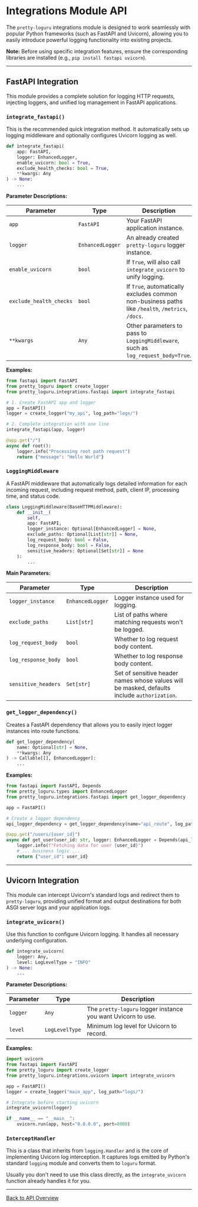 # Integrations Module API

The `pretty-loguru` integrations module is designed to work seamlessly with popular Python frameworks (such as FastAPI and Uvicorn), allowing you to easily introduce powerful logging functionality into existing projects.

**Note:** Before using specific integration features, ensure the corresponding libraries are installed (e.g., `pip install fastapi uvicorn`).

---

## FastAPI Integration

This module provides a complete solution for logging HTTP requests, injecting loggers, and unified log management in FastAPI applications.

### `integrate_fastapi()`

This is the recommended quick integration method. It automatically sets up logging middleware and optionally configures Uvicorn logging as well.

```python
def integrate_fastapi(
    app: FastAPI,
    logger: EnhancedLogger,
    enable_uvicorn: bool = True,
    exclude_health_checks: bool = True,
    **kwargs: Any
) -> None:
    ...
```

**Parameter Descriptions:**

| Parameter | Type | Description |
| --- | --- | --- |
| `app` | `FastAPI` | Your FastAPI application instance. |
| `logger` | `EnhancedLogger` | An already created `pretty-loguru` logger instance. |
| `enable_uvicorn` | `bool` | If `True`, will also call `integrate_uvicorn` to unify logging. |
| `exclude_health_checks` | `bool` | If `True`, automatically excludes common non-business paths like `/health`, `/metrics`, `/docs`. |
| `**kwargs` | `Any` | Other parameters to pass to `LoggingMiddleware`, such as `log_request_body=True`. |

**Examples:**

```python
from fastapi import FastAPI
from pretty_loguru import create_logger
from pretty_loguru.integrations.fastapi import integrate_fastapi

# 1. Create FastAPI app and logger
app = FastAPI()
logger = create_logger("my_api", log_path="logs/")

# 2. Complete integration with one line
integrate_fastapi(app, logger)

@app.get("/")
async def root():
    logger.info("Processing root path request")
    return {"message": "Hello World"}
```

### `LoggingMiddleware`

A FastAPI middleware that automatically logs detailed information for each incoming request, including request method, path, client IP, processing time, and status code.

```python
class LoggingMiddleware(BaseHTTPMiddleware):
    def __init__(
        self,
        app: FastAPI,
        logger_instance: Optional[EnhancedLogger] = None,
        exclude_paths: Optional[List[str]] = None,
        log_request_body: bool = False,
        log_response_body: bool = False,
        sensitive_headers: Optional[Set[str]] = None
    ):
        ...
```

**Main Parameters:**

| Parameter | Type | Description |
| --- | --- | --- |
| `logger_instance` | `EnhancedLogger` | Logger instance used for logging. |
| `exclude_paths` | `List[str]` | List of paths where matching requests won't be logged. |
| `log_request_body` | `bool` | Whether to log request body content. |
| `log_response_body` | `bool` | Whether to log response body content. |
| `sensitive_headers` | `Set[str]` | Set of sensitive header names whose values will be masked, defaults include `authorization`. |

### `get_logger_dependency()`

Creates a FastAPI dependency that allows you to easily inject logger instances into route functions.

```python
def get_logger_dependency(
    name: Optional[str] = None,
    **kwargs: Any
) -> Callable[[], EnhancedLogger]:
    ...
```

**Examples:**

```python
from fastapi import FastAPI, Depends
from pretty_loguru.types import EnhancedLogger
from pretty_loguru.integrations.fastapi import get_logger_dependency

app = FastAPI()

# Create a logger dependency
api_logger_dependency = get_logger_dependency(name="api_route", log_path="logs/api.log")

@app.get("/users/{user_id}")
async def get_user(user_id: str, logger: EnhancedLogger = Depends(api_logger_dependency)):
    logger.info(f"Fetching data for user {user_id}")
    # ... business logic ...
    return {"user_id": user_id}
```

---

## Uvicorn Integration

This module can intercept Uvicorn's standard logs and redirect them to `pretty-loguru`, providing unified format and output destinations for both ASGI server logs and your application logs.

### `integrate_uvicorn()`

Use this function to configure Uvicorn logging. It handles all necessary underlying configuration.

```python
def integrate_uvicorn(
    logger: Any,
    level: LogLevelType = "INFO"
) -> None:
    ...
```

**Parameter Descriptions:**

| Parameter | Type | Description |
| --- | --- | --- |
| `logger` | `Any` | The `pretty-loguru` logger instance you want Uvicorn to use. |
| `level` | `LogLevelType` | Minimum log level for Uvicorn to record. |

**Examples:**

```python
import uvicorn
from fastapi import FastAPI
from pretty_loguru import create_logger
from pretty_loguru.integrations.uvicorn import integrate_uvicorn

app = FastAPI()
logger = create_logger("main_app", log_path="logs/")

# Integrate before starting uvicorn
integrate_uvicorn(logger)

if __name__ == "__main__":
    uvicorn.run(app, host="0.0.0.0", port=8000)
```

### `InterceptHandler`

This is a class that inherits from `logging.Handler` and is the core of implementing Uvicorn log interception. It captures logs emitted by Python's standard `logging` module and converts them to `loguru` format.

Usually you don't need to use this class directly, as the `integrate_uvicorn` function already handles it for you.

---

[Back to API Overview](./index.md)